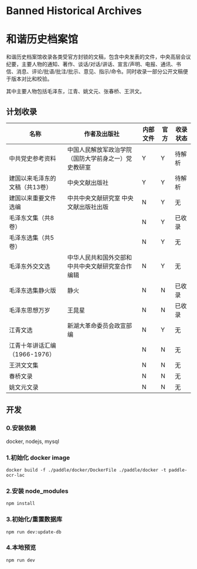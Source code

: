 # Banned Historical Archives
# 和谐历史档案馆

和谐历史档案馆收录各类受官方封锁的文稿，包含中央发表的文件，中央高层会议纪要，主要人物的通知、著作、谈话/对话/讲话、宣言/声明、电报、通讯、书信、消息、评论/批语/批注/批示、意见、指示/命令。同时收录一部分公开文稿便于版本对比和校验。

其中主要人物包括毛泽东，江青、姚文元、张春桥、王洪文。

## 计划收录

|名称|作者及出版社|内部文件|官方|收录状态|
|---|---|---|---|---
中共党史参考资料| 中国人民解放军政治学院（国防大学前身之一）党史教研室|Y|Y|待解析
建国以来毛泽东的文稿（共13卷）|中央文献出版社|Y|Y|待解析
建国以来重要文件选编|中共中央文献研究室 中央文献出版社出版|N|Y|无
毛泽东文集（共8卷）||N|Y|已收录
毛泽东选集（共5卷）||N|Y|无
毛泽东外交文选|中华人民共和国外交部和中共中央文献研究室合作编辑|N|Y|无
毛泽东选集静火版|静火|N|N|已收录
毛泽东思想万岁|王晁星|N|N|已收录
江青文选|新湖大革命委员会政宣部编|N|Y|无
江青十年讲话汇编（1966-1976）||N|N|无
王洪文文集||N|N|无
春桥文录||N|N|无
姚文元文录||N|N|无

## 开发
### 0.安装依赖
docker, nodejs, mysql
### 1.初始化 docker image
```
docker build -f ./paddle/docker/DockerFile ./paddle/docker -t paddle-ocr-lac
```
### 2.安装 node_modules
```
npm install
```
### 3.初始化/重置数据库
```
npm run dev:update-db
```
### 4.本地预览
```
npm run dev
```